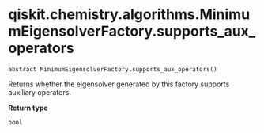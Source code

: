 # qiskit.chemistry.algorithms.MinimumEigensolverFactory.supports\_aux\_operators

`abstract MinimumEigensolverFactory.supports_aux_operators()`

Returns whether the eigensolver generated by this factory supports auxiliary operators.

**Return type**

`bool`
